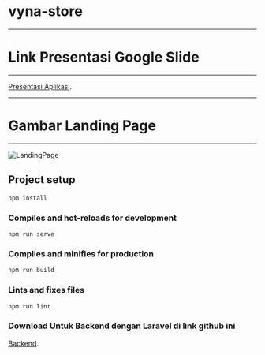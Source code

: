 # vyna-store

*******************
# Link Presentasi Google Slide
*******************

[Presentasi Aplikasi](https://docs.google.com/presentation/d/1GR83QXIsWbFmenAjzWm1YD2Ig2ZnOgRP/edit#slide=id.p1).

*******************
# Gambar Landing Page
*******************
![LandingPage](https://user-images.githubusercontent.com/48813665/83311480-95e6fc00-a239-11ea-91a0-5b972d94d383.png)

## Project setup
```
npm install
```

### Compiles and hot-reloads for development
```
npm run serve
```

### Compiles and minifies for production
```
npm run build
```

### Lints and fixes files
```
npm run lint
```

### Download Untuk Backend dengan Laravel di link github ini
 [Backend](https://github.com/rafliaryansyah/store-laravue).
